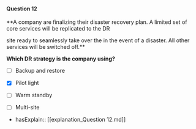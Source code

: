 #### Question  12


**A company are finalizing their disaster recovery plan. A limited set of core services will be replicated to the DR

site ready to seamlessly take over the in the event of a disaster. All other services will be switched off.**


**Which DR strategy is the company using?**


- [ ] Backup and restore


- [x] Pilot light


- [ ] Warm standby


- [ ] Multi-site



- hasExplain:: [[explanation_Question  12.md]]